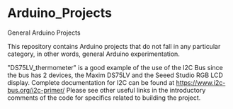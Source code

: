 # Arduino_Projects
General Arduino Projects

This repository contains Arduino projects that do not fall in any particular category, in other words, general Arduino experimentation.

"DS75LV_thermometer" is a good example of the use of the I2C Bus since the bus has 2 devices, the Maxim DS75LV and the Seeed Studio RGB LCD display. Complete documentation for I2C can be found at https://www.i2c-bus.org/i2c-primer/ Please see other useful links in the introductory comments of the code for specifics related to building the project.
